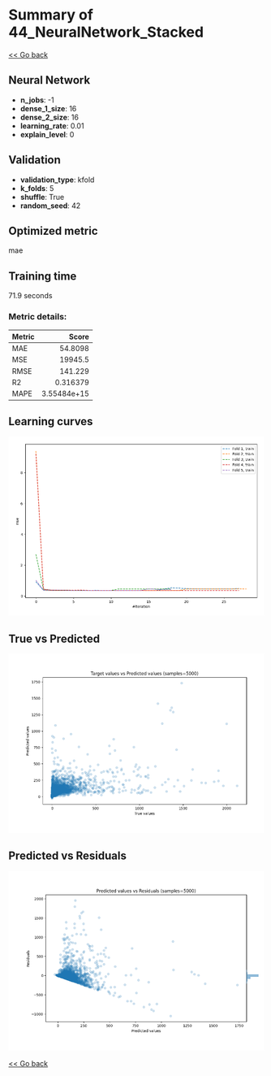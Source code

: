 # Summary of 44_NeuralNetwork_Stacked

[<< Go back](../README.md)


## Neural Network
- **n_jobs**: -1
- **dense_1_size**: 16
- **dense_2_size**: 16
- **learning_rate**: 0.01
- **explain_level**: 0

## Validation
 - **validation_type**: kfold
 - **k_folds**: 5
 - **shuffle**: True
 - **random_seed**: 42

## Optimized metric
mae

## Training time

71.9 seconds

### Metric details:
| Metric   |           Score |
|:---------|----------------:|
| MAE      |    54.8098      |
| MSE      | 19945.5         |
| RMSE     |   141.229       |
| R2       |     0.316379    |
| MAPE     |     3.55484e+15 |



## Learning curves
![Learning curves](learning_curves.png)
## True vs Predicted

![True vs Predicted](true_vs_predicted.png)


## Predicted vs Residuals

![Predicted vs Residuals](predicted_vs_residuals.png)



[<< Go back](../README.md)
